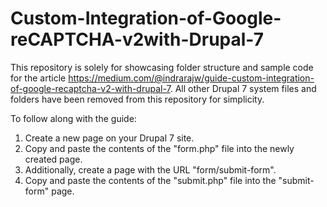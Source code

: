 # Custom-Integration-of-Google-reCAPTCHA-v2with-Drupal-7

This repository is solely for showcasing folder structure and sample code for the article https://medium.com/@indrarajw/guide-custom-integration-of-google-recaptcha-v2-with-drupal-7. 
All other Drupal 7 system files and folders have been removed from this repository for simplicity.

To follow along with the guide:

1. Create a new page on your Drupal 7 site.
2. Copy and paste the contents of the "form.php" file into the newly created page.
3. Additionally, create a page with the URL "form/submit-form".
4. Copy and paste the contents of the "submit.php" file into the "submit-form" page.
